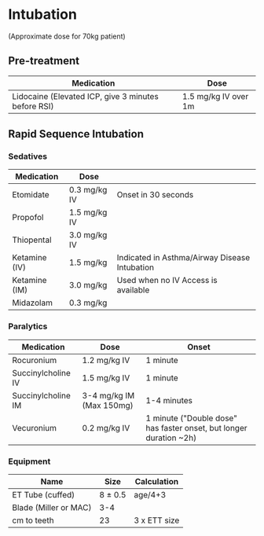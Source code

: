 # Intubation
(Approximate dose for 70kg patient)

## Pre-treatment

| Medication | Dose |
|------------|-------------|
| Lidocaine  (Elevated ICP, give 3 minutes before RSI) | 1.5 mg/kg IV over 1m      |

## Rapid Sequence Intubation

### Sedatives

| Medication | Dose                              |                     |
|------------|-----------------------------------|---------------------|
| Etomidate  | 0.3 mg/kg IV | Onset in 30 seconds |
| Propofol   | 1.5 mg/kg IV                 |                     |
| Thiopental | 3.0 mg/kg IV | |
| Ketamine (IV) | 1.5 mg/kg | Indicated in Asthma/Airway Disease Intubation |
| Ketamine (IM) | 3.0 mg/kg | Used when no IV Access is available |
| Midazolam | 0.3 mg/kg | |

### Paralytics

| Medication         	| Dose                     	| Onset              	|
|--------------------	|--------------------------	|-------------------	|
| Rocuronium         	| 1.2 mg/kg IV      	| 1 minute    	|
| Succinylcholine IV 	| 1.5 mg/kg IV        	| 1 minute    	|
| Succinylcholine IM 	| 3-4 mg/kg IM (Max 150mg) 	| 1-4 minutes 	|
| Vecuronium         	| 0.2 mg/kg IV        	| 1 minute ("Double dose" has faster onset, but longer duration ~2h)|

### Equipment

| Name             | Size   |  Calculation           |
|------------------|--------|----------------|
| ET Tube (cuffed) | 8 ± 0.5 | age/4+3        |
| Blade (Miller or MAC)| 3-4    |   |
| cm to teeth      | 23     | 3 x ETT size   |
